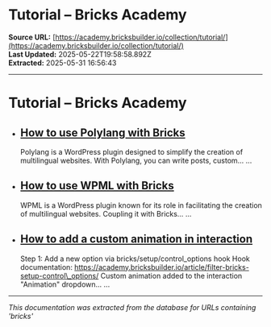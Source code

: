# Tutorial – Bricks Academy

**Source URL:** [https://academy.bricksbuilder.io/collection/tutorial/](https://academy.bricksbuilder.io/collection/tutorial/)  
**Last Updated:** 2025-05-22T19:58:58.892Z  
**Extracted:** 2025-05-31 16:56:43

---

# Tutorial – Bricks Academy

*   ## [How to use Polylang with Bricks](https://academy.bricksbuilder.io/article/polylang/)
    
    Polylang is a WordPress plugin designed to simplify the creation of multilingual websites. With Polylang, you can write posts, custom… ...
    

*   ## [How to use WPML with Bricks](https://academy.bricksbuilder.io/article/how-to-use-wpml-with-bricks/)
    
    WPML is a WordPress plugin known for its role in facilitating the creation of multilingual websites. Coupling it with Bricks… ...
    

*   ## [How to add a custom animation in interaction](https://academy.bricksbuilder.io/article/add-custom-animation-to-interaction/)
    
    Step 1: Add a new option via bricks/setup/control\_options hook Hook documentation: https://academy.bricksbuilder.io/article/filter-bricks-setup-control\_options/ Custom animation added to the interaction "Animation" dropdown… ...

---

*This documentation was extracted from the database for URLs containing 'bricks'*
